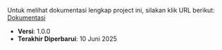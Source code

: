 Untuk melihat dokumentasi lengkap project ini, silakan klik URL berikut:  
[Dokumentasi](https://dupancode.com/markdown)

- **Versi**: 1.0.0
- **Terakhir Diperbarui**: 10 Juni 2025
